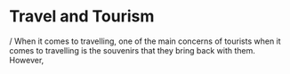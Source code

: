 # Travel and Tourism
/
When it comes to travelling, one of the main concerns of tourists when it comes to travelling is the souvenirs that they bring back with them. However, 

